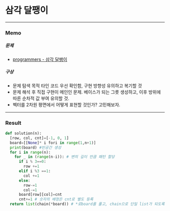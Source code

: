 # 삼각 달팽이
--- 
### Memo
##### 문제
- [programmers - 삼각 달팽이](https://programmers.co.kr/learn/courses/30/lessons/68645)

##### 구상
- 문제 탐색 목적 타인 코드 우선 확인함, 구현 방향성 유의하고 복기할 것
- 문제 해석 후 직접 구현이 메인인 문제. 베이스가 되는 그릇 생성하고, 이후 방위에 따른 순차적 값 부여 유의할 것.
- 벡터를 2차원 평면에서 어떻게 표현할 것인가? 고민해보자.

---
### Result
```python
def solution(n):
  [row, col, cnt]=[-1, 0, 1]
  board=[[None]* i fori in range(1,n+1)]
  print(board) #빈공간 생성
  for i in range(n):
    for _ in (range(n-i)): # 변의 길이 만큼 패턴 할당
      if i % 3==0:
        row +=1
      elif i %3 ==1:
        col +=1
      else:
        row-=1
        col-=1
      board[row][col]=cnt
      cnt+=1 # 숫자의 배정은 cnt로 별도 등록
  return list(chain(*board)) # *로board를 풀고, chain으로 단일 list가 되도록 결합
     
```
